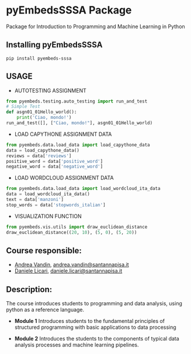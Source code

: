 # pyEmbedsSSSA Package

Package for Introduction to Programming and Machine Learning in Python

## Installing pyEmbedsSSSA
`pip install pyembeds-sssa`

## USAGE
-  AUTOTESTING ASSIGNMENT
```python
from pyembeds.testing.auto_testing import run_and_test
# Simple Test
def asgn01_01Hello_world():
    print('Ciao, mondo!')
run_and_test([], ["Ciao, mondo!"], asgn01_01Hello_world)
```
-  LOAD CAPYTHONE ASSIGNMENT DATA
```python
from pyembeds.data.load_data import load_capythone_data
data = load_capythone_data()
reviews = data['reviews']
positive_word = data['positive_word']
negative_word = data['negative_word']
```
- LOAD WORDCLOUD ASSIGNMENT DATA
```python
from pyembeds.data.load_data import load_wordcloud_ita_data
data = load_wordcloud_ita_data()
text = data['manzoni']
stop_words = data['stopwords_italian']
```
- VISUALIZATION FUNCTION
```python
from pyembeds.vis.utils import draw_euclidean_distance
draw_euclidean_distance((20, 10), (5, 0), (5, 20))
```

## Course responsible:
- [Andrea Vandin](https://www.santannapisa.it/en/andrea-vandin), andrea.vandin@santannapisa.it 
- [Daniele Licari](https://www.linkedin.com/in/daniele-licari/), daniele.licari@santannapisa.it 

## Description:
The course introduces students to programming and data analysis, using python as a reference
language.
 - **Module 1** 
Introduces students to the fundamental principles of structured programming with basic applications to data processing

 - **Module 2**
Introduces the students to the components of typical data analysis processes and machine learning pipelines.
